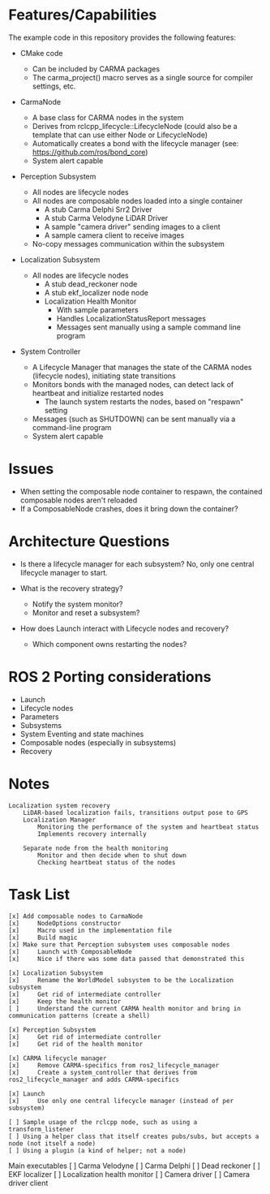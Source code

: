 
# Features/Capabilities

The example code in this repository provides the following features:

* CMake code
    * Can be included by CARMA packages
    * The carma_project() macro serves as a single source for compiler settings, etc.

* CarmaNode
    * A base class for CARMA nodes in the system
    * Derives from rclcpp_lifecycle::LifecycleNode (could also be a template that can use either Node or LifecycleNode)
    * Automatically creates a bond with the lifecycle manager (see: https://github.com/ros/bond_core)
    * System alert capable

* Perception Subsystem
    * All nodes are lifecycle nodes
    * All nodes are composable nodes loaded into a single container
        * A stub Carma Delphi Srr2 Driver
        * A stub Carma Velodyne LiDAR Driver
        * A sample "camera driver" sending images to a client 
        * A sample camera client to receive images
    * No-copy messages communication within the subsystem

* Localization Subsystem
    * All nodes are lifecycle nodes
        * A stub dead_reckoner node
        * A stub ekf_localizer node node
        * Localization Health Monitor
            * With sample parameters
            * Handles LocalizationStatusReport messages
            * Messages sent manually using a sample command line program

* System Controller 
    * A Lifecycle Manager that manages the state of the CARMA nodes (lifecycle nodes), initiating state transitions
    * Monitors bonds with the managed nodes, can detect lack of heartbeat and initialize restarted nodes
        * The launch system restarts the nodes, based on "respawn" setting
    * Messages (such as SHUTDOWN) can be sent manually via a command-line program
    * System alert capable

# Issues

* When setting the composable node container to respawn, the contained composable nodes aren't reloaded
* If a ComposableNode crashes, does it bring down the container?

# Architecture Questions

* Is there a lifecycle manager for each subsystem? No, only one central lifecycle manager to start.

* What is the recovery strategy?
    * Notify the system monitor?
    * Monitor and reset a subsystem?

* How does Launch interact with Lifecycle nodes and recovery?
    * Which component owns restarting the nodes?

# ROS 2 Porting considerations
* Launch
* Lifecycle nodes
* Parameters
* Subsystems
* System Eventing and state machines
* Composable nodes (especially in subsystems)
* Recovery

# Notes

    Localization system recovery
        LiDAR-based localization fails, transitions output pose to GPS
        Localization Manager
            Monitoring the performance of the system and heartbeat status
            Implements recovery internally

        Separate node from the health monitoring
            Monitor and then decide when to shut down
            Checking heartbeat status of the nodes

# Task List

```
[x] Add composable nodes to CarmaNode
[x]     NodeOptions constructor
[x]     Macro used in the implementation file 
[x]     Build magic
[x] Make sure that Perception subsystem uses composable nodes
[x]     Launch with ComposableNode
[x]     Nice if there was some data passed that demonstrated this

[x] Localization Subsystem
[x]     Rename the WorldModel subsystem to be the Localization subsystem
[x]     Get rid of intermediate controller
[x]     Keep the health monitor
[ ]     Understand the current CARMA health monitor and bring in communication patterns (create a shell)

[x] Perception Subsystem
[x]     Get rid of intermediate controller
[x]     Get rid of the health monitor

[x] CARMA lifecycle manager
[x]     Remove CARMA-specifics from ros2_lifecycle_manager
[x]     Create a system_controller that derives from ros2_lifecycle_manager and adds CARMA-specifics

[x] Launch
[x]     Use only one central lifecycle manager (instead of per subsystem)

[ ] Sample usage of the rclcpp node, such as using a transform_listener
[ ] Using a helper class that itself creates pubs/subs, but accepts a node (not itself a node)
[ ] Using a plugin (a kind of helper; not a node)

```

Main executables
[ ] Carma Velodyne
[ ] Carma Delphi
[ ] Dead reckoner
[ ] EKF localizer
[ ] Localization health monitor
[ ] Camera driver
[ ] Camera driver client
